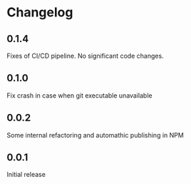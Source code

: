 Changelog
===============================================================================
0.1.4
-------------------------------------------------------------------------------
Fixes of CI/CD pipeline. No significant code changes.

0.1.0
-------------------------------------------------------------------------------
Fix crash in case when git executable unavailable

0.0.2
-------------------------------------------------------------------------------
Some internal refactoring and automathic publishing in NPM

0.0.1
-------------------------------------------------------------------------------
Initial release
